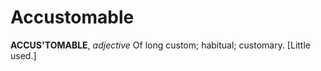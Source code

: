 # Accustomable

**ACCUS'TOMABLE**, _adjective_ Of long custom; habitual; customary. \[Little used.\]